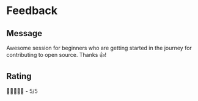 # Feedback

## Message
Awesome session for beginners who are getting started in the journey for contributing to open source. Thanks :thumbsup:!

## Rating
:star2::star2::star2::star2::star2: - 5/5
